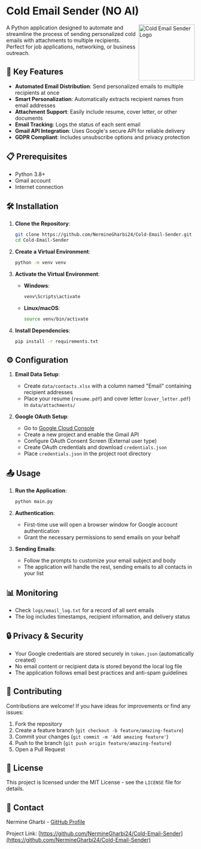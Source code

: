 # Cold Email Sender (NO AI)

<img src="/api/placeholder/200/150" alt="Cold Email Sender Logo" align="right" width="150"/>

A Python application designed to automate and streamline the process of sending personalized cold emails with attachments to multiple recipients. Perfect for job applications, networking, or business outreach.

## 🚀 Key Features

- **Automated Email Distribution**: Send personalized emails to multiple recipients at once
- **Smart Personalization**: Automatically extracts recipient names from email addresses
- **Attachment Support**: Easily include resume, cover letter, or other documents
- **Email Tracking**: Logs the status of each sent email
- **Gmail API Integration**: Uses Google's secure API for reliable delivery
- **GDPR Compliant**: Includes unsubscribe options and privacy protection

## 📋 Prerequisites

- Python 3.8+
- Gmail account
- Internet connection

## 🛠️ Installation

1. **Clone the Repository**:
   ```bash
   git clone https://github.com/NermineGharbi24/Cold-Email-Sender.git
   cd Cold-Email-Sender
   ```

2. **Create a Virtual Environment**:
   ```bash
   python -m venv venv
   ```

3. **Activate the Virtual Environment**:
   - **Windows**:
     ```bash
     venv\Scripts\activate
     ```
   - **Linux/macOS**:
     ```bash
     source venv/bin/activate
     ```

4. **Install Dependencies**:
   ```bash
   pip install -r requirements.txt
   ```

## ⚙️ Configuration

1. **Email Data Setup**:
   - Create `data/contacts.xlsx` with a column named "Email" containing recipient addresses
   - Place your resume (`resume.pdf`) and cover letter (`cover_letter.pdf`) in `data/attachments/`

2. **Google OAuth Setup**:
   - Go to [Google Cloud Console](https://console.cloud.google.com/)
   - Create a new project and enable the Gmail API
   - Configure OAuth Consent Screen (External user type)
   - Create OAuth credentials and download `credentials.json`
   - Place `credentials.json` in the project root directory

## 📤 Usage

1. **Run the Application**:
   ```bash
   python main.py
   ```

2. **Authentication**:
   - First-time use will open a browser window for Google account authentication
   - Grant the necessary permissions to send emails on your behalf

3. **Sending Emails**:
   - Follow the prompts to customize your email subject and body
   - The application will handle the rest, sending emails to all contacts in your list

## 📊 Monitoring

- Check `logs/email_log.txt` for a record of all sent emails
- The log includes timestamps, recipient information, and delivery status

## 🔒 Privacy & Security

- Your Google credentials are stored securely in `token.json` (automatically created)
- No email content or recipient data is stored beyond the local log file
- The application follows email best practices and anti-spam guidelines

## 🤝 Contributing

Contributions are welcome! If you have ideas for improvements or find any issues:

1. Fork the repository
2. Create a feature branch (`git checkout -b feature/amazing-feature`)
3. Commit your changes (`git commit -m 'Add amazing feature'`)
4. Push to the branch (`git push origin feature/amazing-feature`)
5. Open a Pull Request

## 📝 License

This project is licensed under the MIT License - see the `LICENSE` file for details.

## 📧 Contact

Nermine Gharbi - [GitHub Profile](https://github.com/NermineGharbi24)

Project Link: [https://github.com/NermineGharbi24/Cold-Email-Sender](https://github.com/NermineGharbi24/Cold-Email-Sender)